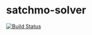 # satchmo-solver

[![Build Status](https://travis-ci.org/jwaldmann/satchmo-solver.svg)](http://travis-ci.org/jwaldmann/satchmo-solver)

